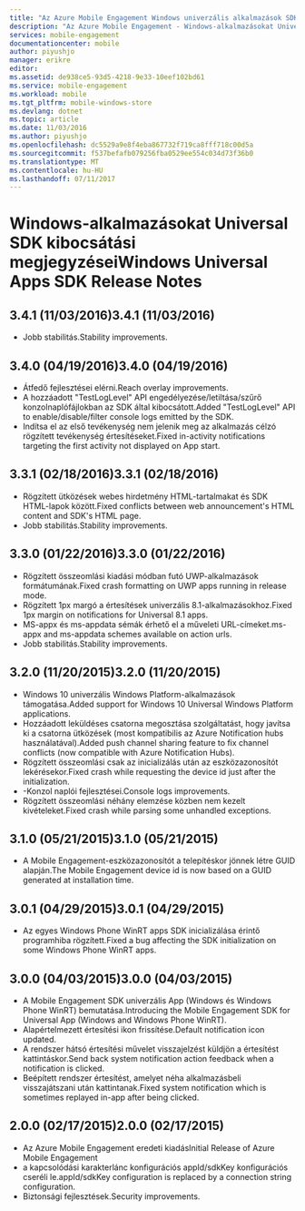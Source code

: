 ```yaml
---
title: "Az Azure Mobile Engagement Windows univerzális alkalmazások SDK kibocsátási megjegyzések |} Microsoft Docs"
description: "Az Azure Mobile Engagement - Windows-alkalmazásokat Universal SDK kibocsátási megjegyzései"
services: mobile-engagement
documentationcenter: mobile
author: piyushjo
manager: erikre
editor: 
ms.assetid: de938ce5-93d5-4218-9e33-10eef102bd61
ms.service: mobile-engagement
ms.workload: mobile
ms.tgt_pltfrm: mobile-windows-store
ms.devlang: dotnet
ms.topic: article
ms.date: 11/03/2016
ms.author: piyushjo
ms.openlocfilehash: dc5529a9e8f4eba867732f719ca8fff718c00d5a
ms.sourcegitcommit: f537befafb079256fba0529ee554c034d73f36b0
ms.translationtype: MT
ms.contentlocale: hu-HU
ms.lasthandoff: 07/11/2017
---
```

# <a name="windows-universal-apps-sdk-release-notes"></a><span data-ttu-id="eaa60-103">Windows-alkalmazásokat Universal SDK kibocsátási megjegyzései</span><span class="sxs-lookup"><span data-stu-id="eaa60-103">Windows Universal Apps SDK Release Notes</span></span>
## <a name="341-11032016"></a><span data-ttu-id="eaa60-104">3.4.1 (11/03/2016)</span><span class="sxs-lookup"><span data-stu-id="eaa60-104">3.4.1 (11/03/2016)</span></span>

* <span data-ttu-id="eaa60-105">Jobb stabilitás.</span><span class="sxs-lookup"><span data-stu-id="eaa60-105">Stability improvements.</span></span>

## <a name="340-04192016"></a><span data-ttu-id="eaa60-106">3.4.0 (04/19/2016)</span><span class="sxs-lookup"><span data-stu-id="eaa60-106">3.4.0 (04/19/2016)</span></span>
* <span data-ttu-id="eaa60-107">Átfedő fejlesztései elérni.</span><span class="sxs-lookup"><span data-stu-id="eaa60-107">Reach overlay improvements.</span></span>
* <span data-ttu-id="eaa60-108">A hozzáadott "TestLogLevel" API engedélyezése/letiltása/szűrő konzolnaplófájlokban az SDK által kibocsátott.</span><span class="sxs-lookup"><span data-stu-id="eaa60-108">Added "TestLogLevel" API to enable/disable/filter console logs emitted by the SDK.</span></span>
* <span data-ttu-id="eaa60-109">Indítsa el az első tevékenység nem jelenik meg az alkalmazás célzó rögzített tevékenység értesítéseket.</span><span class="sxs-lookup"><span data-stu-id="eaa60-109">Fixed in-activity notifications targeting the first activity not displayed on App start.</span></span>

## <a name="331-02182016"></a><span data-ttu-id="eaa60-110">3.3.1 (02/18/2016)</span><span class="sxs-lookup"><span data-stu-id="eaa60-110">3.3.1 (02/18/2016)</span></span>
* <span data-ttu-id="eaa60-111">Rögzített ütközések webes hirdetmény HTML-tartalmakat és SDK HTML-lapok között.</span><span class="sxs-lookup"><span data-stu-id="eaa60-111">Fixed conflicts between web announcement's HTML content and SDK's HTML page.</span></span>
* <span data-ttu-id="eaa60-112">Jobb stabilitás.</span><span class="sxs-lookup"><span data-stu-id="eaa60-112">Stability improvements.</span></span>

## <a name="330-01222016"></a><span data-ttu-id="eaa60-113">3.3.0 (01/22/2016)</span><span class="sxs-lookup"><span data-stu-id="eaa60-113">3.3.0 (01/22/2016)</span></span>
* <span data-ttu-id="eaa60-114">Rögzített összeomlási kiadási módban futó UWP-alkalmazások formátumának.</span><span class="sxs-lookup"><span data-stu-id="eaa60-114">Fixed crash formatting on UWP apps running in release mode.</span></span>
* <span data-ttu-id="eaa60-115">Rögzített 1px margó a értesítések univerzális 8.1-alkalmazásokhoz.</span><span class="sxs-lookup"><span data-stu-id="eaa60-115">Fixed 1px margin on notifications for Universal 8.1 apps.</span></span>
* <span data-ttu-id="eaa60-116">MS-appx és ms-appdata sémák érhető el a műveleti URL-címeket.</span><span class="sxs-lookup"><span data-stu-id="eaa60-116">ms-appx and ms-appdata schemes available on action urls.</span></span>
* <span data-ttu-id="eaa60-117">Jobb stabilitás.</span><span class="sxs-lookup"><span data-stu-id="eaa60-117">Stability improvements.</span></span>

## <a name="320-11202015"></a><span data-ttu-id="eaa60-118">3.2.0 (11/20/2015)</span><span class="sxs-lookup"><span data-stu-id="eaa60-118">3.2.0 (11/20/2015)</span></span>
* <span data-ttu-id="eaa60-119">Windows 10 univerzális Windows Platform-alkalmazások támogatása.</span><span class="sxs-lookup"><span data-stu-id="eaa60-119">Added support for Windows 10 Universal Windows Platform applications.</span></span>
* <span data-ttu-id="eaa60-120">Hozzáadott leküldéses csatorna megosztása szolgáltatást, hogy javítsa ki a csatorna ütközések (most kompatibilis az Azure Notification hubs használatával).</span><span class="sxs-lookup"><span data-stu-id="eaa60-120">Added push channel sharing feature to fix channel conflicts (now compatible with Azure Notification Hubs).</span></span>
* <span data-ttu-id="eaa60-121">Rögzített összeomlási csak az inicializálás után az eszközazonosítót lekérésekor.</span><span class="sxs-lookup"><span data-stu-id="eaa60-121">Fixed crash while requesting the device id just after the initialization.</span></span>
* <span data-ttu-id="eaa60-122">-Konzol naplói fejlesztései.</span><span class="sxs-lookup"><span data-stu-id="eaa60-122">Console logs improvements.</span></span>
* <span data-ttu-id="eaa60-123">Rögzített összeomlási néhány elemzése közben nem kezelt kivételeket.</span><span class="sxs-lookup"><span data-stu-id="eaa60-123">Fixed crash while parsing some unhandled exceptions.</span></span>

## <a name="310-05212015"></a><span data-ttu-id="eaa60-124">3.1.0 (05/21/2015)</span><span class="sxs-lookup"><span data-stu-id="eaa60-124">3.1.0 (05/21/2015)</span></span>
* <span data-ttu-id="eaa60-125">A Mobile Engagement-eszközazonosítót a telepítéskor jönnek létre GUID alapján.</span><span class="sxs-lookup"><span data-stu-id="eaa60-125">The Mobile Engagement device id is now based on a GUID generated at installation time.</span></span>

## <a name="301-04292015"></a><span data-ttu-id="eaa60-126">3.0.1 (04/29/2015)</span><span class="sxs-lookup"><span data-stu-id="eaa60-126">3.0.1 (04/29/2015)</span></span>
* <span data-ttu-id="eaa60-127">Az egyes Windows Phone WinRT apps SDK inicializálása érintő programhiba rögzített.</span><span class="sxs-lookup"><span data-stu-id="eaa60-127">Fixed a bug affecting the SDK initialization on some Windows Phone WinRT apps.</span></span>

## <a name="300-04032015"></a><span data-ttu-id="eaa60-128">3.0.0 (04/03/2015)</span><span class="sxs-lookup"><span data-stu-id="eaa60-128">3.0.0 (04/03/2015)</span></span>
* <span data-ttu-id="eaa60-129">A Mobile Engagement SDK univerzális App (Windows és Windows Phone WinRT) bemutatása.</span><span class="sxs-lookup"><span data-stu-id="eaa60-129">Introducing the Mobile Engagement SDK for Universal App (Windows and Windows Phone WinRT).</span></span>
* <span data-ttu-id="eaa60-130">Alapértelmezett értesítési ikon frissítése.</span><span class="sxs-lookup"><span data-stu-id="eaa60-130">Default notification icon updated.</span></span>
* <span data-ttu-id="eaa60-131">A rendszer hátsó értesítési művelet visszajelzést küldjön a értesítést kattintáskor.</span><span class="sxs-lookup"><span data-stu-id="eaa60-131">Send back system notification action feedback when a notification is clicked.</span></span>
* <span data-ttu-id="eaa60-132">Beépített rendszer értesítést, amelyet néha alkalmazásbeli visszajátszani után kattintanak.</span><span class="sxs-lookup"><span data-stu-id="eaa60-132">Fixed system notification which is sometimes replayed in-app after being clicked.</span></span>

## <a name="200-02172015"></a><span data-ttu-id="eaa60-133">2.0.0 (02/17/2015)</span><span class="sxs-lookup"><span data-stu-id="eaa60-133">2.0.0 (02/17/2015)</span></span>
* <span data-ttu-id="eaa60-134">Az Azure Mobile Engagement eredeti kiadás</span><span class="sxs-lookup"><span data-stu-id="eaa60-134">Initial Release of Azure Mobile Engagement</span></span>
* <span data-ttu-id="eaa60-135">a kapcsolódási karakterlánc konfigurációs appId/sdkKey konfigurációs cseréli le.</span><span class="sxs-lookup"><span data-stu-id="eaa60-135">appId/sdkKey configuration is replaced by a connection string configuration.</span></span>
* <span data-ttu-id="eaa60-136">Biztonsági fejlesztések.</span><span class="sxs-lookup"><span data-stu-id="eaa60-136">Security improvements.</span></span>

